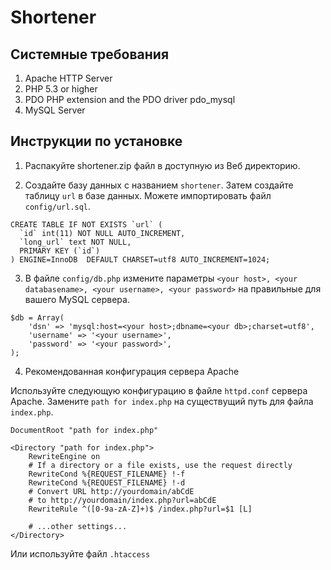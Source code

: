 Shortener
==========
Системные требования
-------------------

1. Apache HTTP Server
2. PHP 5.3 or higher
3. PDO PHP extension and the PDO driver pdo_mysql
4. MySQL Server

Инструкции по установке
-----------------------

1. Распакуйте shortener.zip файл в доступную из Веб директорию.

2. Создайте базу данных с названием ```shortener```. Затем создайте таблицу ```url``` в базе данных. Можете импортировать файл ```config/url.sql```.

```
CREATE TABLE IF NOT EXISTS `url` (
  `id` int(11) NOT NULL AUTO_INCREMENT,
  `long_url` text NOT NULL,
  PRIMARY KEY (`id`)
) ENGINE=InnoDB  DEFAULT CHARSET=utf8 AUTO_INCREMENT=1024;
```

3. В файле ```config/db.php``` измените параметры ```<your host>, <your databasename>, <your username>, <your password>``` на правильные для вашего MySQL сервера.

```
$db = Array(
    'dsn' => 'mysql:host=<your host>;dbname=<your db>;charset=utf8',
    'username' => '<your username>',
    'password' => '<your password>',
);
```
 
4. Рекомендованная конфигурация сервера Apache

Используйте следующую конфигурацию в файле ```httpd.conf``` сервера Apache.
Замените ```path for index.php``` на существущий путь для файла ```index.php```.

```
DocumentRoot "path for index.php"

<Directory "path for index.php">
    RewriteEngine on
    # If a directory or a file exists, use the request directly
    RewriteCond %{REQUEST_FILENAME} !-f
    RewriteCond %{REQUEST_FILENAME} !-d
    # Convert URL http://yourdomain/abCdE 
    # to http://yourdomain/index.php?url=abCdE
    RewriteRule ^([0-9a-zA-Z]+)$ /index.php?url=$1 [L]

    # ...other settings...
</Directory>
```
Или используйте файл ```.htaccess```
